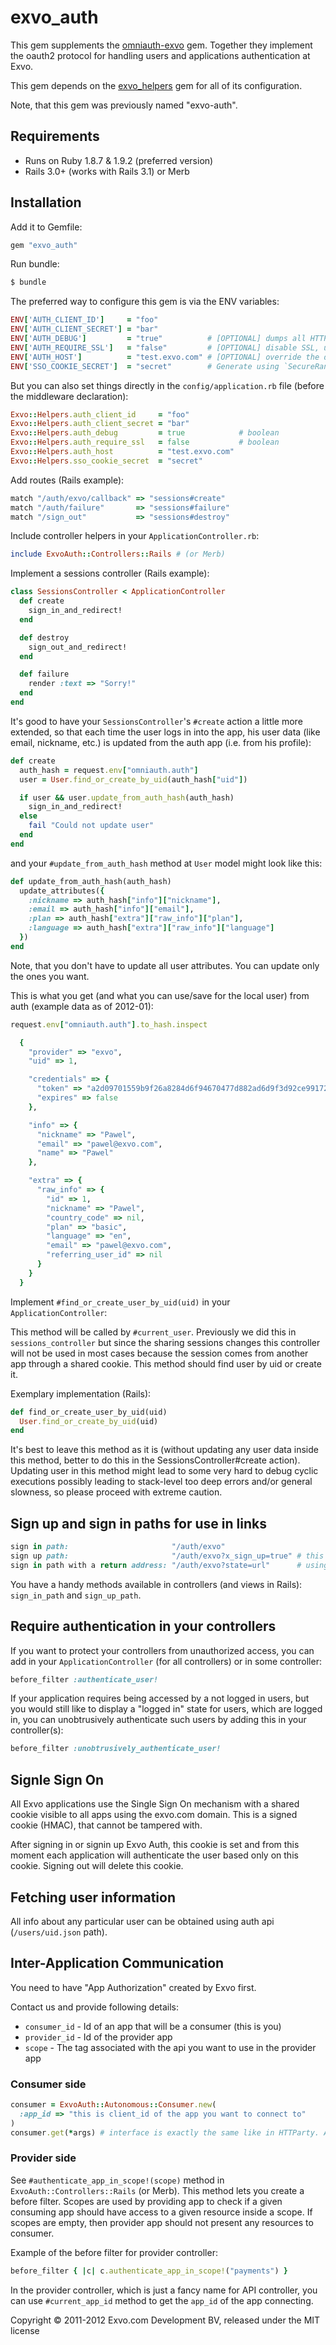 # exvo_auth

This gem supplements the [omniauth-exvo](https://github.com/Exvo/omniauth-exvo/) gem. Together they implement the oauth2 protocol for handling users and applications authentication at Exvo.

This gem depends on the [exvo_helpers](https://github.com/Exvo/exvo_helpers) gem for all of its configuration.


Note, that this gem was previously named "exvo-auth".



## Requirements

* Runs on Ruby 1.8.7 & 1.9.2 (preferred version)
* Rails 3.0+ (works with Rails 3.1) or Merb



## Installation

Add it to Gemfile:

```ruby
gem "exvo_auth"
```

Run bundle:

```bash
$ bundle
```

The preferred way to configure this gem is via the ENV variables:

```ruby
ENV['AUTH_CLIENT_ID']     = "foo"
ENV['AUTH_CLIENT_SECRET'] = "bar"
ENV['AUTH_DEBUG']         = "true"          # [OPTIONAL] dumps all HTTP traffic to STDERR, useful during development; it *has to be a string, not a boolean*
ENV['AUTH_REQUIRE_SSL']   = "false"         # [OPTIONAL] disable SSL, useful in development (note that all apps API urls must be http, not https); it *has to be a string, not a boolean*
ENV['AUTH_HOST']          = "test.exvo.com" # [OPTIONAL] override the default auth host
ENV['SSO_COOKIE_SECRET']  = "secret"        # Generate using `SecureRandom.hex(16)`
```

But you can also set things directly in the `config/application.rb` file (before the middleware declaration):

```ruby
Exvo::Helpers.auth_client_id     = "foo"
Exvo::Helpers.auth_client_secret = "bar"
Exvo::Helpers.auth_debug         = true            # boolean
Exvo::Helpers.auth_require_ssl   = false           # boolean
Exvo::Helpers.auth_host          = "test.exvo.com"
Exvo::Helpers.sso_cookie_secret  = "secret"
```


Add routes (Rails example):

```ruby
match "/auth/exvo/callback" => "sessions#create"
match "/auth/failure"       => "sessions#failure"
match "/sign_out"           => "sessions#destroy"
```

Include controller helpers in your `ApplicationController.rb`:

```ruby
include ExvoAuth::Controllers::Rails # (or Merb)
```

Implement a sessions controller (Rails example):

```ruby
class SessionsController < ApplicationController
  def create
    sign_in_and_redirect!
  end

  def destroy
    sign_out_and_redirect!
  end

  def failure
    render :text => "Sorry!"
  end
end
```

It's good to have your `SessionsController`'s `#create` action a little more extended, so that each time the user logs in into the app, his user data (like email, nickname, etc.) is updated from the auth app (i.e. from his profile):

```ruby
def create
  auth_hash = request.env["omniauth.auth"]
  user = User.find_or_create_by_uid(auth_hash["uid"])

  if user && user.update_from_auth_hash(auth_hash)
    sign_in_and_redirect!
  else
    fail "Could not update user"
  end
end
```

and your `#update_from_auth_hash` method at `User` model might look like this:

```ruby
def update_from_auth_hash(auth_hash)
  update_attributes({
    :nickname => auth_hash["info"]["nickname"],
    :email => auth_hash["info"]["email"],
    :plan => auth_hash["extra"]["raw_info"]["plan"],
    :language => auth_hash["extra"]["raw_info"]["language"]
  })
end
```

Note, that you don't have to update all user attributes. You can update only the ones you want.


This is what you get (and what you can use/save for the local user) from auth (example data as of 2012-01):

```ruby
request.env["omniauth.auth"].to_hash.inspect

  {
    "provider" => "exvo",
    "uid" => 1,

    "credentials" => {
      "token" => "a2d09701559b9f26a8284d6f94670477d882ad6d9f3d92ce9917262a6b54085fa3fb99e111340459",
      "expires" => false
    },

    "info" => {
      "nickname" => "Pawel",
      "email" => "pawel@exvo.com",
      "name" => "Pawel"
    },

    "extra" => {
      "raw_info" => {
        "id" => 1,
        "nickname" => "Pawel",
        "country_code" => nil,
        "plan" => "basic",
        "language" => "en",
        "email" => "pawel@exvo.com",
        "referring_user_id" => nil
      }
    }
  }
```


Implement `#find_or_create_user_by_uid(uid)` in your `ApplicationController`:

This method will be called by `#current_user`. Previously we did this in `sessions_controller` but since the sharing sessions changes this controller will not be used in most cases because the session comes from another app through a shared cookie. This method should find user by uid or create it.

Exemplary implementation (Rails):

```ruby
def find_or_create_user_by_uid(uid)
  User.find_or_create_by_uid(uid)
end
```

It's best to leave this method as it is (without updating any user data inside this method, better to do this in the SessionsController#create action). Updating user in this method might lead to some very hard to debug cyclic executions possibly leading to stack-level too deep errors and/or general slowness, so please proceed with extreme caution.


## Sign up and sign in paths for use in links

```ruby
sign in path:                       "/auth/exvo"
sign up path:                       "/auth/exvo?x_sign_up=true" # this is OAuth2 custom param
sign in path with a return address: "/auth/exvo?state=url"      # using OAuth2 state param
```

You have a handy methods available in controllers (and views in Rails): `sign_in_path` and `sign_up_path`.


## Require authentication in your controllers

If you want to protect your controllers from unauthorized access, you can add in your `ApplicationController` (for all controllers) or in some controller:

```ruby
before_filter :authenticate_user!
```

If your application requires being accessed by a not logged in users, but you would still like to display a "logged in" state for users, which are logged in, you can unobtrusively authenticate such users by adding this in your controller(s):

```ruby
before_filter :unobtrusively_authenticate_user!
```


## Signle Sign On

All Exvo applications use the Single Sign On mechanism with a shared cookie visible to all apps using the exvo.com domain. This is a signed cookie (HMAC), that cannot be tampered with.

After signing in or signin up Exvo Auth, this cookie is set and from this moment each application will authenticate the user based only on this cookie. Signing out will delete this cookie.


## Fetching user information

All info about any particular user can be obtained using auth api (`/users/uid.json` path).


## Inter-Application Communication

You need to have "App Authorization" created by Exvo first.

Contact us and provide following details:

* `consumer_id` - Id of an app that will be a consumer (this is you)
* `provider_id` - Id of the provider app
* `scope`       - The tag associated with the api you want to use in the provider app


### Consumer side

```ruby
consumer = ExvoAuth::Autonomous::Consumer.new(
  :app_id => "this is client_id of the app you want to connect to"
)
consumer.get(*args) # interface is exactly the same like in HTTParty. All http methods are available (post, put, delete, head, options).
```


### Provider side

See `#authenticate_app_in_scope!(scope)` method in `ExvoAuth::Controllers::Rails` (or Merb). This method lets you create a before filter.
Scopes are used by providing app to check if a given consuming app should have access to a given resource inside a scope.
If scopes are empty, then provider app should not present any resources to consumer.


Example of the before filter for provider controller:

```ruby
before_filter { |c| c.authenticate_app_in_scope!("payments") }
```

In the provider controller, which is just a fancy name for API controller, you can use `#current_app_id` method to get the `app_id` of the app connecting.



Copyright © 2011-2012 Exvo.com Development BV, released under the MIT license
